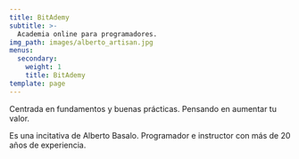 ```yaml
---
title: BitAdemy
subtitle: >-
  Academia online para programadores.
img_path: images/alberto_artisan.jpg
menus:
  secondary:
    weight: 1
    title: BitAdemy
template: page
---
```


Centrada en fundamentos y buenas prácticas. Pensando en aumentar tu valor.

Es una incitativa de Alberto Basalo. Programador e instructor con más de 20 años de experiencia.
